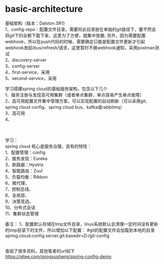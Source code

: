 # basic-architecture
基础架构（版本：Dalston.SR1）
</br>1、config-repo：配置文件目录，需要将此目录放在单独的git路径下，要不然会将git下的全都下载下来，这里为了方便，就集中放置;
  另外，因为需要配置webhook，所以在push代码的时候，需要确定只能是配置文件更新才引起webhook发起/bus/refresh/请求，这里暂时不做webhook通知，采用postman测试
</br>2、discovery-server
</br>3、config-server
</br>4、first-service，采用
</br>5、second-service，采用

学习搭建spring cloud的基础服务架构，包含以下几个
</br>1、服务注册与发现高可用集群（或者单点集群，单点容易产生单点故障）
</br>2、高可用配置文件集中管理方案，可以实现配置的自动刷新（可以采用git、spring cloud config、spring cloud bus、kafka或rabbitmq）
</br>3、高可用
</br>4、
</br>
</br>
</br>


学习：
</br>spring cloud 核心是服务治理，具有的特性：
</br>1、配置管理：config
</br>2、服务发现：Eureka
</br>3、断路器：Hystrix
</br>4、智能路由：Zuul
</br>5、负载均衡：Ribbon
</br>6、微代理、
</br>7、控制总线、
</br>8、全局锁、
</br>9、决策竞选、
</br>10、分布式会话
</br>11、集群状态管理


备注：
1、配置默认存储在tmp文件目录，linux系统默认会清理一定时间没有更新的tmp目录下的文件，所以增加以下配置：
  #git的配置文件会加载到本地的目录
  spring.cloud.config.server.git.basedir=D:/git-config
  
  
  
 </br>查阅了很多资料，其他笔者的url如下
 </br><url>https://gitee.com/gongxusheng/spring-config-demo</url>
